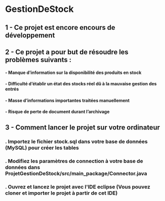 # GestionDeStock

## 1 - Ce projet est encore encours de développement

## 2 - Ce projet a pour but de résoudre les problèmes suivants :
####  - Manque d’information sur la disponibilité des produits en stock
####  - Difficulté d’établir un état des stocks réel  dû à la mauvaise gestion des entrés
####  - Masse d’informations importantes traitées manuellement
####  - Risque de perte de document durant l’archivage

## 3 - Comment lancer le projet sur votre ordinateur
###   . Importez le fichier stock.sql dans votre base de données (MySQL) pour créer les tables
###   . Modifiez les paramètres de connection à votre base de données dans ProjetGestionDeStock/src/main_package/Connector.java
###   . Ouvrez et lancez le projet avec l'IDE eclipse (Vous pouvez cloner et importer le projet à partir de cet IDE)
